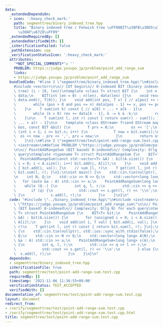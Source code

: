 ```yaml
---
data:
  _extendedDependsOn:
  - icon: ':heavy_check_mark:'
    path: segmenttree/binary_indexed_tree.hpp
    title: "Binary indexed tree / Fenwick tree \uFF08BIT\u30FB\u30D5\u30A7\u30CB\u30C3\
      \u30AF\u6728\uFF09"
  _extendedRequiredBy: []
  _extendedVerifiedWith: []
  _isVerificationFailed: false
  _pathExtension: cpp
  _verificationStatusIcon: ':heavy_check_mark:'
  attributes:
    '*NOT_SPECIAL_COMMENTS*': ''
    PROBLEM: https://judge.yosupo.jp/problem/point_add_range_sum
    links:
    - https://judge.yosupo.jp/problem/point_add_range_sum
  bundledCode: "#line 2 \"segmenttree/binary_indexed_tree.hpp\"\n#include <algorithm>\n\
    #include <vector>\n\n// CUT begin\n// 0-indexed BIT (binary indexed tree / Fenwick\
    \ tree) (i : [0, len))\ntemplate <class T> struct BIT {\n    int n;\n    std::vector<T>\
    \ data;\n    BIT(int len = 0) : n(len), data(len) {}\n    void reset() { std::fill(data.begin(),\
    \ data.end(), T(0)); }\n    void add(int pos, T v) { // a[pos] += v\n        pos++;\n\
    \        while (pos > 0 and pos <= n) data[pos - 1] += v, pos += pos & -pos;\n\
    \    }\n    T sum(int k) const { // a[0] + ... + a[k - 1]\n        T res = 0;\n\
    \        while (k > 0) res += data[k - 1], k -= k & -k;\n        return res;\n\
    \    }\n\n    T sum(int l, int r) const { return sum(r) - sum(l); } // a[l] +\
    \ ... + a[r - 1]\n\n    template <class OStream> friend OStream &operator<<(OStream\
    \ &os, const BIT &bit) {\n        T prv = 0;\n        os << '[';\n        for\
    \ (int i = 1; i <= bit.n; i++) {\n            T now = bit.sum(i);\n          \
    \  os << now - prv << ',', prv = now;\n        }\n        return os << ']';\n\
    \    }\n};\n#line 2 \"segmenttree/test/point-add-range-sum.test.cpp\"\n#include\
    \ <iostream>\n#define PROBLEM \"https://judge.yosupo.jp/problem/point_add_range_sum\"\
    \n\n// PointAddRangeSum (BIT based) 0-indexed\n// Complexity: O(lg N) for each\
    \ query\ntemplate <typename T> struct PointAddRangeSum {\n    BIT<T> bit;\n  \
    \  PointAddRangeSum(const std::vector<T> &A) : bit(A.size()) {\n        for (unsigned\
    \ i = 0; i < A.size(); i++) bit.add(i, A[i]);\n    }\n    void add(int i, T val)\
    \ { bit.add(i, val); }\n    // sum [l, r)\n    T get(int l, int r) const { return\
    \ bit.sum(l, r); }\n};\n\nint main() {\n    std::cin.tie(nullptr), std::ios::sync_with_stdio(false);\n\
    \n    int N, Q;\n    std::cin >> N >> Q;\n    std::vector<long long> A(N);\n \
    \   for (auto &a : A) std::cin >> a;\n    PointAddRangeSum<long long> s(A);\n\
    \    while (Q--) {\n        int q, l, r;\n        std::cin >> q >> l >> r;\n \
    \       if (q) {\n            std::cout << s.get(l, r) << '\\n';\n        } else\
    \ {\n            s.add(l, r);\n        }\n    }\n}\n"
  code: "#include \"../binary_indexed_tree.hpp\"\n#include <iostream>\n#define PROBLEM\
    \ \"https://judge.yosupo.jp/problem/point_add_range_sum\"\n\n// PointAddRangeSum\
    \ (BIT based) 0-indexed\n// Complexity: O(lg N) for each query\ntemplate <typename\
    \ T> struct PointAddRangeSum {\n    BIT<T> bit;\n    PointAddRangeSum(const std::vector<T>\
    \ &A) : bit(A.size()) {\n        for (unsigned i = 0; i < A.size(); i++) bit.add(i,\
    \ A[i]);\n    }\n    void add(int i, T val) { bit.add(i, val); }\n    // sum [l,\
    \ r)\n    T get(int l, int r) const { return bit.sum(l, r); }\n};\n\nint main()\
    \ {\n    std::cin.tie(nullptr), std::ios::sync_with_stdio(false);\n\n    int N,\
    \ Q;\n    std::cin >> N >> Q;\n    std::vector<long long> A(N);\n    for (auto\
    \ &a : A) std::cin >> a;\n    PointAddRangeSum<long long> s(A);\n    while (Q--)\
    \ {\n        int q, l, r;\n        std::cin >> q >> l >> r;\n        if (q) {\n\
    \            std::cout << s.get(l, r) << '\\n';\n        } else {\n          \
    \  s.add(l, r);\n        }\n    }\n}\n"
  dependsOn:
  - segmenttree/binary_indexed_tree.hpp
  isVerificationFile: true
  path: segmenttree/test/point-add-range-sum.test.cpp
  requiredBy: []
  timestamp: '2021-11-06 11:36:55+09:00'
  verificationStatus: TEST_ACCEPTED
  verifiedWith: []
documentation_of: segmenttree/test/point-add-range-sum.test.cpp
layout: document
redirect_from:
- /verify/segmenttree/test/point-add-range-sum.test.cpp
- /verify/segmenttree/test/point-add-range-sum.test.cpp.html
title: segmenttree/test/point-add-range-sum.test.cpp
---
```


